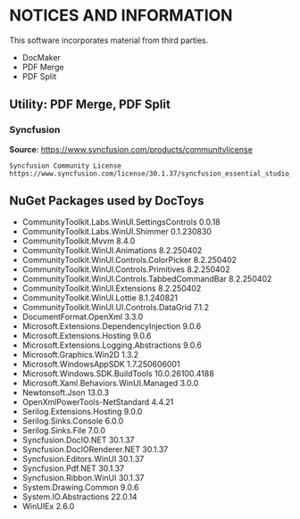 # NOTICES AND INFORMATION

This software incorporates material from third parties.

- DocMaker
- PDF Merge
- PDF Split

## Utility: PDF Merge, PDF Split

### Syncfusion

**Source**: https://www.syncfusion.com/products/communitylicense

```
Syncfusion Community License
https://www.syncfusion.com/license/30.1.37/syncfusion_essential_studio_eula.pdf
```


## NuGet Packages used by DocToys

- CommunityToolkit.Labs.WinUI.SettingsControls 0.0.18
- CommunityToolkit.Labs.WinUI.Shimmer 0.1.230830
- CommunityToolkit.Mvvm 8.4.0
- CommunityToolkit.WinUI.Animations 8.2.250402
- CommunityToolkit.WinUI.Controls.ColorPicker 8.2.250402
- CommunityToolkit.WinUI.Controls.Primitives 8.2.250402
- CommunityToolkit.WinUI.Controls.TabbedCommandBar 8.2.250402
- CommunityToolkit.WinUI.Extensions 8.2.250402
- CommunityToolkit.WinUI.Lottie 8.1.240821
- CommunityToolkit.WinUI.UI.Controls.DataGrid 7.1.2
- DocumentFormat.OpenXml 3.3.0
- Microsoft.Extensions.DependencyInjection 9.0.6
- Microsoft.Extensions.Hosting 9.0.6
- Microsoft.Extensions.Logging.Abstractions 9.0.6
- Microsoft.Graphics.Win2D 1.3.2
- Microsoft.WindowsAppSDK 1.7.250606001
- Microsoft.Windows.SDK.BuildTools 10.0.26100.4188
- Microsoft.Xaml.Behaviors.WinUI.Managed 3.0.0
- Newtonsoft.Json 13.0.3
- OpenXmlPowerTools-NetStandard 4.4.21
- Serilog.Extensions.Hosting 9.0.0
- Serilog.Sinks.Console 6.0.0
- Serilog.Sinks.File 7.0.0
- Syncfusion.DocIO.NET 30.1.37
- Syncfusion.DocIORenderer.NET 30.1.37
- Syncfusion.Editors.WinUI 30.1.37
- Syncfusion.Pdf.NET 30.1.37
- Syncfusion.Ribbon.WinUI 30.1.37
- System.Drawing.Common 9.0.6
- System.IO.Abstractions 22.0.14
- WinUIEx 2.6.0



